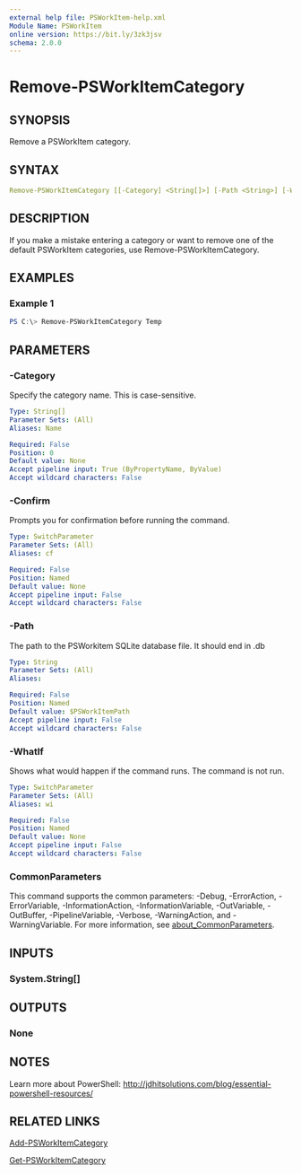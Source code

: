 ```yaml
---
external help file: PSWorkItem-help.xml
Module Name: PSWorkItem
online version: https://bit.ly/3zk3jsv
schema: 2.0.0
---
```


# Remove-PSWorkItemCategory

## SYNOPSIS

Remove a PSWorkItem category.

## SYNTAX

```yaml
Remove-PSWorkItemCategory [[-Category] <String[]>] [-Path <String>] [-WhatIf] [-Confirm] [<CommonParameters>]
```

## DESCRIPTION

If you make a mistake entering a category or want to remove one of the default PSWorkItem categories, use Remove-PSWorkItemCategory.

## EXAMPLES

### Example 1

```powershell
PS C:\> Remove-PSWorkItemCategory Temp
```

## PARAMETERS

### -Category

Specify the category name. This is case-sensitive.

```yaml
Type: String[]
Parameter Sets: (All)
Aliases: Name

Required: False
Position: 0
Default value: None
Accept pipeline input: True (ByPropertyName, ByValue)
Accept wildcard characters: False
```

### -Confirm

Prompts you for confirmation before running the command.

```yaml
Type: SwitchParameter
Parameter Sets: (All)
Aliases: cf

Required: False
Position: Named
Default value: None
Accept pipeline input: False
Accept wildcard characters: False
```

### -Path

The path to the PSWorkitem SQLite database file.
It should end in .db

```yaml
Type: String
Parameter Sets: (All)
Aliases:

Required: False
Position: Named
Default value: $PSWorkItemPath
Accept pipeline input: False
Accept wildcard characters: False
```

### -WhatIf

Shows what would happen if the command runs.
The command is not run.

```yaml
Type: SwitchParameter
Parameter Sets: (All)
Aliases: wi

Required: False
Position: Named
Default value: None
Accept pipeline input: False
Accept wildcard characters: False
```

### CommonParameters

This command supports the common parameters: -Debug, -ErrorAction, -ErrorVariable, -InformationAction, -InformationVariable, -OutVariable, -OutBuffer, -PipelineVariable, -Verbose, -WarningAction, and -WarningVariable. For more information, see [about_CommonParameters](http://go.microsoft.com/fwlink/?LinkID=113216).

## INPUTS

### System.String[]

## OUTPUTS

### None

## NOTES

Learn more about PowerShell: http://jdhitsolutions.com/blog/essential-powershell-resources/

## RELATED LINKS

[Add-PSWorkItemCategory](Add-PSWorkItemCategory.md)

[Get-PSWorkItemCategory](Get-PSWorkItemCategory.md)
